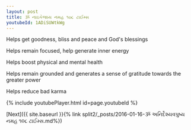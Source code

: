 ```yaml
---
layout: post
title: ૐ નાઇકેજાય નમહ ૧૦૮ ટાઈમ્સ
youtubeId: 1ADiSUWtkWg
---
```

 
 
Helps get goodness, bliss and peace and God's blessings
 
Helps remain focused, help generate inner energy 
 
Helps boost physical and mental health 
 
Helps remain grounded and generates a sense of gratitude towards the greater power 
 
Helps reduce bad karma
 
 
 
 


{% include youtubePlayer.html id=page.youtubeId %}
 
[Next]({{ site.baseurl }}{% link  split2/_posts/2016-01-16-ૐ અનિર્દેશ્યવપુષ્ય નમહ ૧૦૮ ટાઈમ્સ.md%})
 
